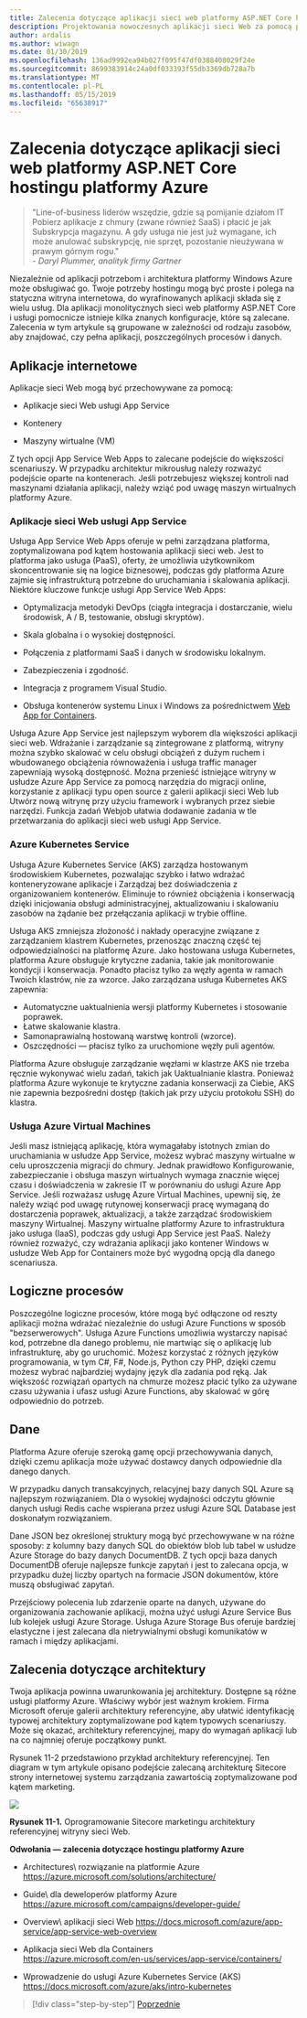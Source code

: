 ```yaml
---
title: Zalecenia dotyczące aplikacji sieci web platformy ASP.NET Core hostingu platformy Azure
description: Projektowania nowoczesnych aplikacji sieci Web za pomocą platformy ASP.NET Core i platformy Azure | Zalecenia dotyczące aplikacji sieci web platformy ASP.NET hostingu platformy Azure
author: ardalis
ms.author: wiwagn
ms.date: 01/30/2019
ms.openlocfilehash: 136ad9992ea94b027f095f47df0388408029f24e
ms.sourcegitcommit: 8699383914c24a0df033393f55db3369db728a7b
ms.translationtype: MT
ms.contentlocale: pl-PL
ms.lasthandoff: 05/15/2019
ms.locfileid: "65638917"
---
```

# <a name="azure-hosting-recommendations-for-aspnet-core-web-apps"></a>Zalecenia dotyczące aplikacji sieci web platformy ASP.NET Core hostingu platformy Azure

> "Line-of-business liderów wszędzie, gdzie są pomijanie działom IT Pobierz aplikacje z chmury (zwane również SaaS) i płacić je jak Subskrypcja magazynu. A gdy usługa nie jest już wymagane, ich może anulować subskrypcję, nie sprzęt, pozostanie nieużywana w prawym górnym rogu."  
> _\- Daryl Plummer, analityk firmy Gartner_

Niezależnie od aplikacji potrzebom i architektura platformy Windows Azure może obsługiwać go. Twoje potrzeby hostingu mogą być proste i polega na statyczna witryna internetowa, do wyrafinowanych aplikacji składa się z wielu usług. Dla aplikacji monolitycznych sieci web platformy ASP.NET Core i usługi pomocnicze istnieje kilka znanych konfiguracje, które są zalecane. Zalecenia w tym artykule są grupowane w zależności od rodzaju zasobów, aby znajdować, czy pełna aplikacji, poszczególnych procesów i danych.

## <a name="web-applications"></a>Aplikacje internetowe

Aplikacje sieci Web mogą być przechowywane za pomocą:

- Aplikacje sieci Web usługi App Service

- Kontenery

- Maszyny wirtualne (VM)

Z tych opcji App Service Web Apps to zalecane podejście do większości scenariuszy. W przypadku architektur mikrousług należy rozważyć podejście oparte na kontenerach. Jeśli potrzebujesz większej kontroli nad maszynami działania aplikacji, należy wziąć pod uwagę maszyn wirtualnych platformy Azure.

### <a name="app-service-web-apps"></a>Aplikacje sieci Web usługi App Service

Usługa App Service Web Apps oferuje w pełni zarządzana platforma, zoptymalizowana pod kątem hostowania aplikacji sieci web. Jest to platforma jako usługa (PaaS), oferty, że umożliwia użytkownikom skoncentrowanie się na logice biznesowej, podczas gdy platforma Azure zajmie się infrastrukturą potrzebne do uruchamiania i skalowania aplikacji. Niektóre kluczowe funkcje usługi App Service Web Apps:

- Optymalizacja metodyki DevOps (ciągła integracja i dostarczanie, wielu środowisk, A / B, testowanie, obsługi skryptów).

- Skala globalna i o wysokiej dostępności.

- Połączenia z platformami SaaS i danych w środowisku lokalnym.

- Zabezpieczenia i zgodność.

- Integracja z programem Visual Studio.

- Obsługa kontenerów systemu Linux i Windows za pośrednictwem [Web App for Containers](https://azure.microsoft.com/en-us/services/app-service/containers/).

Usługa Azure App Service jest najlepszym wyborem dla większości aplikacji sieci web. Wdrażanie i zarządzanie są zintegrowane z platformą, witryny można szybko skalować w celu obsługi obciążeń z dużym ruchem i wbudowanego obciążenia równoważenia i usługa traffic manager zapewniają wysoką dostępność. Można przenieść istniejące witryny w usłudze Azure App Service za pomocą narzędzia do migracji online, korzystanie z aplikacji typu open source z galerii aplikacji sieci Web lub Utwórz nową witrynę przy użyciu framework i wybranych przez siebie narzędzi. Funkcja zadań Webjob ułatwia dodawanie zadania w tle przetwarzania do aplikacji sieci web usługi App Service.

### <a name="azure-kubernetes-service"></a>Azure Kubernetes Service

Usługa Azure Kubernetes Service (AKS) zarządza hostowanym środowiskiem Kubernetes, pozwalając szybko i łatwo wdrażać konteneryzowane aplikacje i Zarządzaj bez doświadczenia z organizowaniem kontenerów. Eliminuje to również obciążenia i konserwacją dzięki inicjowania obsługi administracyjnej, aktualizowaniu i skalowaniu zasobów na żądanie bez przełączania aplikacji w trybie offline.

Usługa AKS zmniejsza złożoność i nakłady operacyjne związane z zarządzaniem klastrem Kubernetes, przenosząc znaczną część tej odpowiedzialności na platformę Azure. Jako hostowana usługa Kubernetes, platforma Azure obsługuje krytyczne zadania, takie jak monitorowanie kondycji i konserwacja. Ponadto płacisz tylko za węzły agenta w ramach Twoich klastrów, nie za wzorce. Jako zarządzana usługa Kubernetes AKS zapewnia:

- Automatyczne uaktualnienia wersji platformy Kubernetes i stosowanie poprawek.
- Łatwe skalowanie klastra.
- Samonaprawialną hostowaną warstwę kontroli (wzorce).
- Oszczędności — płacisz tylko za uruchomione węzły puli agentów.

Platforma Azure obsługuje zarządzanie węzłami w klastrze AKS nie trzeba ręcznie wykonywać wielu zadań, takich jak Uaktualnianie klastra. Ponieważ platforma Azure wykonuje te krytyczne zadania konserwacji za Ciebie, AKS nie zapewnia bezpośredni dostęp (takich jak przy użyciu protokołu SSH) do klastra.

### <a name="azure-virtual-machines"></a>Usługa Azure Virtual Machines

Jeśli masz istniejącą aplikację, która wymagałaby istotnych zmian do uruchamiania w usłudze App Service, możesz wybrać maszyny wirtualne w celu uproszczenia migracji do chmury. Jednak prawidłowo Konfigurowanie, zabezpieczanie i obsługa maszyn wirtualnych wymaga znacznie więcej czasu i doświadczenia w zakresie IT w porównaniu do usługi Azure App Service. Jeśli rozważasz usługę Azure Virtual Machines, upewnij się, że należy wziąć pod uwagę rutynowej konserwacji pracę wymaganą do dostarczenia poprawek, aktualizacji, a także zarządzać środowiskiem maszyny Wirtualnej. Maszyny wirtualne platformy Azure to infrastruktura jako usługa (IaaS), podczas gdy usługi App Service jest PaaS. Należy również rozważyć, czy wdrażania aplikacji jako kontener Windows w usłudze Web App for Containers może być wygodną opcją dla danego scenariusza.

## <a name="logical-processes"></a>Logiczne procesów

Poszczególne logiczne procesów, które mogą być odłączone od reszty aplikacji można wdrażać niezależnie do usługi Azure Functions w sposób "bezserwerowych". Usługa Azure Functions umożliwia wystarczy napisać kod, potrzebne dla danego problemu, nie martwiąc się o aplikację lub infrastrukturę, aby go uruchomić. Możesz korzystać z różnych języków programowania, w tym C\#, F\#, Node.js, Python czy PHP, dzięki czemu możesz wybrać najbardziej wydajny język dla zadania pod ręką. Jak większość rozwiązań opartych na chmurze możesz płacić tylko za używane czasu używania i ufasz usługi Azure Functions, aby skalować w górę odpowiednio do potrzeb.

## <a name="data"></a>Dane

Platforma Azure oferuje szeroką gamę opcji przechowywania danych, dzięki czemu aplikacja może używać dostawcy danych odpowiednie dla danego danych.

W przypadku danych transakcyjnych, relacyjnej bazy danych SQL Azure są najlepszym rozwiązaniem. Dla o wysokiej wydajności odczytu głównie danych usługi Redis cache wspierana przez usługi Azure SQL Database jest doskonałym rozwiązaniem.

Dane JSON bez określonej struktury mogą być przechowywane w na różne sposoby: z kolumny bazy danych SQL do obiektów blob lub tabel w usłudze Azure Storage do bazy danych DocumentDB. Z tych opcji baza danych DocumentDB oferuje najlepsze funkcje zapytań i jest to zalecana opcja, w przypadku dużej liczby opartych na formacie JSON dokumentów, które muszą obsługiwać zapytań.

Przejściowy polecenia lub zdarzenie oparte na danych, używane do organizowania zachowanie aplikacji, można użyć usługi Azure Service Bus lub kolejek usługi Azure Storage. Usługa Azure Storage Bus oferuje bardziej elastyczne i jest zalecana dla nietrywialnymi obsługi komunikatów w ramach i między aplikacjami.

## <a name="architecture-recommendations"></a>Zalecenia dotyczące architektury

Twoja aplikacja powinna uwarunkowania jej architektury. Dostępne są różne usługi platformy Azure. Właściwy wybór jest ważnym krokiem. Firma Microsoft oferuje galerii architektury referencyjne, aby ułatwić identyfikację typowej architektury zoptymalizowane pod kątem typowych scenariuszy. Może się okazać, architektury referencyjnej, mapy do wymagań aplikacji lub na co najmniej oferuje początkowy punkt.

Rysunek 11-2 przedstawiono przykład architektury referencyjnej. Ten diagram w tym artykule opisano podejście zalecaną architekturę Sitecore strony internetowej systemu zarządzania zawartością zoptymalizowane pod kątem marketing.

![](./media/image11-2.png)

**Rysunek 11-1.** Oprogramowanie Sitecore marketingu architektury referencyjnej witryny sieci Web.

**Odwołania — zalecenia dotyczące hostingu platformy Azure**

- Architectures\ rozwiązanie na platformie Azure
  <https://azure.microsoft.com/solutions/architecture/>

- Guide\ dla deweloperów platformy Azure
  <https://azure.microsoft.com/campaigns/developer-guide/>

- Overview\ aplikacji sieci Web
  <https://docs.microsoft.com/azure/app-service/app-service-web-overview>

- Aplikacja sieci Web dla Containers\
  <https://azure.microsoft.com/en-us/services/app-service/containers/>

- Wprowadzenie do usługi Azure Kubernetes Service (AKS) \
  <https://docs.microsoft.com/azure/aks/intro-kubernetes>

>[!div class="step-by-step"]
>[Poprzednie](development-process-for-azure.md)
